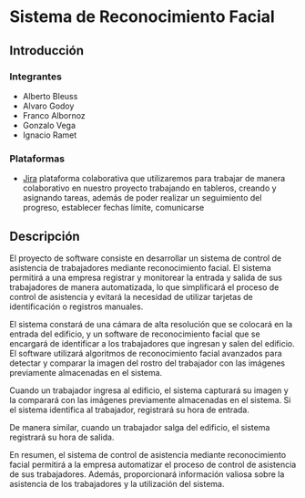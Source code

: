 # Sistema de Reconocimiento Facial


## Introducción

### Integrantes
- Alberto Bleuss
- Alvaro Godoy
- Franco Albornoz
- Gonzalo Vega
- Ignacio Ramet

### Plataformas
- [Jira](https://bleussa-utn.atlassian.net/jira/software/projects/SRF/boards/1/backlog)
 plataforma colaborativa que utilizaremos para trabajar de manera colaborativo en nuestro proyecto trabajando en tableros, creando y asignando tareas, además de poder realizar un seguimiento del progreso, establecer fechas límite, comunicarse 

## Descripción
El proyecto de software consiste en desarrollar un sistema de control de asistencia de trabajadores mediante reconocimiento facial. El sistema permitirá a una empresa registrar y monitorear la entrada y salida de sus trabajadores de manera automatizada, lo que simplificará el proceso de control de asistencia y evitará la necesidad de utilizar tarjetas de identificación o registros manuales.

El sistema constará de una cámara de alta resolución que se colocará en la entrada del edificio, y un software de reconocimiento facial que se encargará de identificar a los trabajadores que ingresan y salen del edificio. El software utilizará algoritmos de reconocimiento facial avanzados para detectar y comparar la imagen del rostro del trabajador con las imágenes previamente almacenadas en el sistema.

Cuando un trabajador ingresa al edificio, el sistema capturará su imagen y la comparará con las imágenes previamente almacenadas en el sistema. Si el sistema identifica al trabajador, registrará su hora de entrada.

De manera similar, cuando un trabajador salga del edificio, el sistema registrará su hora de salida. 

En resumen, el sistema de control de asistencia mediante reconocimiento facial permitirá a la empresa automatizar el proceso de control de asistencia de sus trabajadores. Además, proporcionará información valiosa sobre la asistencia de los trabajadores y la utilización del sistema.
